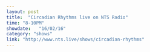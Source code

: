 ```yaml
---
layout: post
title:  "Circadian Rhythms live on NTS Radio"
time: "8-10PM"
showdate:   "16/02/16"
category: "shows"
link: "http://www.nts.live/shows/circadian-rhythms"
---
```

